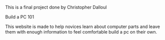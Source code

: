 This is a final project done by Christopher Dalloul


Build a PC 101

This website is made to help novices learn about computer parts and leave them with enough information to feel comfortable build a pc on their own. 
